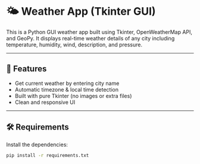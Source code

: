 # 🌤️ Weather App (Tkinter GUI)

This is a Python GUI weather app built using Tkinter, OpenWeatherMap API, and GeoPy. It displays real-time weather details of any city including temperature, humidity, wind, description, and pressure.

---

## 📸 Features

- Get current weather by entering city name
- Automatic timezone & local time detection
- Built with pure Tkinter (no images or extra files)
- Clean and responsive UI

---

## 🛠️ Requirements

Install the dependencies:

```bash
pip install -r requirements.txt
